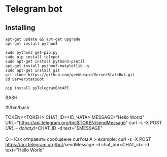 # Telegram bot

## Installing
    apt-get update && apt-get upgrade
    apt-get install python3

    sudo python3 get-pip.py
    sudo pip install telepot
    sudo apt-get install python3-psutil
    apt-get install python3-matplotlib -y
    sudo apt-get install git
    git clone https://github.com/geekbeard/ServerStatsBot.git
    cd ServerStatsBot

    pip install pyTelegramBotAPI




BASH

#!/bin/bash

TOKEN=<ТОКЕН>
CHAT_ID=<ID_ЧАТА>
MESSAGE="Hello World"
URL="https://api.telegram.org/bot$TOKEN/sendMessage"
curl -s -X POST $URL -d chat_id=$CHAT_ID -d text="$MESSAGE"



Q > Как отправить сообщение curl'ом
A > example:
    curl -s -X POST https://api.telegram.org/bot<TOKEN>/sendMessage -d chat_id=<CHAT_id> -d text="Hello World"
